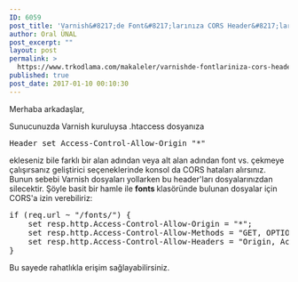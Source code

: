 ```yaml
---
ID: 6059
post_title: 'Varnish&#8217;de Font&#8217;larınıza CORS Header&#8217;ları Ekleyin'
author: Oral ÜNAL
post_excerpt: ""
layout: post
permalink: >
  https://www.trkodlama.com/makaleler/varnishde-fontlariniza-cors-headerlari-ekleyin-6059.html
published: true
post_date: 2017-01-10 00:10:30
---
```

Merhaba arkadaşlar,

Sunucunuzda Varnish kuruluysa .htaccess dosyanıza
<pre class="prettyprint lang-apache_conf" data-start-line="1" data-visibility="visible" data-highlight="" data-caption="">Header set Access-Control-Allow-Origin "*"</pre>
ekleseniz bile farklı bir alan adından veya alt alan adından font vs. çekmeye çalışırsanız geliştirici seçeneklerinde konsol da CORS hataları alırsınız. Bunun sebebi Varnish dosyaları yollarken bu header'ları dosyalarınızdan silecektir. Şöyle basit bir hamle ile <strong>fonts </strong>klasöründe bulunan dosyalar için CORS'a izin verebiliriz:
<pre class="prettyprint lang-text" data-start-line="1" data-visibility="visible" data-highlight="" data-caption="">if (req.url ~ "/fonts/") {
    set resp.http.Access-Control-Allow-Origin = "*";
    set resp.http.Access-Control-Allow-Methods = "GET, OPTIONS";
    set resp.http.Access-Control-Allow-Headers = "Origin, Accept, Content-Type, X-Requested-With, X-CSRF-Token";
}</pre>
Bu sayede rahatlıkla erişim sağlayabilirsiniz.